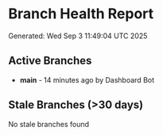 # Branch Health Report
Generated: Wed Sep  3 11:49:04 UTC 2025

## Active Branches
- **main** - 14 minutes ago by Dashboard Bot

## Stale Branches (>30 days)
No stale branches found
